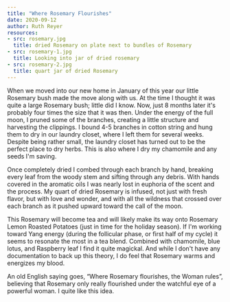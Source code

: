 ```yaml
---
title: "Where Rosemary Flourishes"
date: 2020-09-12
author: Ruth Reyer
resources:
- src: rosemary.jpg
  title: dried Rosemary on plate next to bundles of Rosemary
- src: rosemary-1.jpg
  title: Looking into jar of dried rosemary
- src: rosemary-2.jpg
  title: quart jar of dried Rosemary
---
```


When we moved into our new home in January of this year our little Rosemary bush made the move along with us. At the time I thought it was quite a large Rosemary bush; little did I know. Now, just 8 months later it's probably four times the size that it was then. Under the energy of the full moon, I pruned some of the branches, creating a little structure and harvesting the clippings. I bound 4-5 branches in cotton string and hung them to dry in our laundry closet, where I left them for several weeks. Despite being rather small, the laundry closet has turned out to be the perfect place to dry herbs. This is also where I dry my chamomile and any seeds I'm saving. 

Once completely dried I combed through each branch by hand, breaking every leaf from the woody stem and sifting through any debris. With hands covered in the aromatic oils I was nearly lost in euphoria of the scent and the process. My quart of dried Rosemary is infused, not just with fresh flavor, but with love and wonder, and with all the wildness that crossed over each branch as it pushed upward toward the call of the moon.

This Rosemary will become tea and will likely make its way onto Rosemary Lemon Roasted Potatoes (just in time for the holiday season). If I'm working toward Yang energy (during the follicular phase, or first half of my cycle) it seems to resonate the most in a tea blend. Combined with chamomile, blue lotus, and Raspberry leaf I find it quite magickal. And while I don't have any documentation to back up this theory, I do feel that Rosemary warms and energizes my blood. 


An old English saying goes, “Where Rosemary flourishes, the Woman rules”, believing that Rosemary only really flourished under the watchful eye of a powerful woman. I quite like this idea. 
